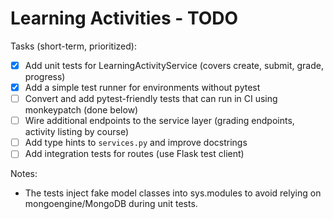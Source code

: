 Learning Activities - TODO
=========================

Tasks (short-term, prioritized):

- [x] Add unit tests for LearningActivityService (covers create, submit, grade, progress)
- [x] Add a simple test runner for environments without pytest
- [ ] Convert and add pytest-friendly tests that can run in CI using monkeypatch (done below)
- [ ] Wire additional endpoints to the service layer (grading endpoints, activity listing by course)
- [ ] Add type hints to `services.py` and improve docstrings
- [ ] Add integration tests for routes (use Flask test client)

Notes:
- The tests inject fake model classes into sys.modules to avoid relying on mongoengine/MongoDB during unit tests.
